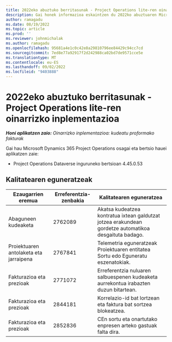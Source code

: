 ```yaml
---
title: 2022eko abuztuko berritasunak - Project Operations lite-ren oinarrizko inplementazioa
description: Gai honek informazioa eskaintzen du 2022ko abuztuaren Microsoft Dynamics 365 Project Operations lite-ren inplementazio arinaren bertsioan eskuragarri dauden kalitate-eguneratzeei buruz.
author: ramagadu
ms.date: 08/19/2022
ms.topic: article
ms.prod: ''
ms.reviewer: johnmichalak
ms.author: ramagadu
ms.openlocfilehash: 95681a4e1c0c42e8a29810796ee84429c94cc7cd
ms.sourcegitcommit: 7ed8e77a92917f2d242988ca02bd7de9571cce5e
ms.translationtype: MT
ms.contentlocale: eu-ES
ms.lasthandoff: 09/02/2022
ms.locfileid: "9403888"
---
```

# <a name="whats-new-august-2022---project-operations-lite-deployment"></a>2022eko abuztuko berritasunak - Project Operations lite-ren oinarrizko inplementazioa

_**Honi aplikatzen zaio:** Oinarrizko inplementazioa: kudeatu proformako fakturak_

Gai hau Microsoft Dynamics 365 Project Operations osagai eta bertsio hauei aplikatzen zaie:

- Project Operations Dataverse inguruneko bertsioan 4.45.0.53

## <a name="quality-updates"></a>Kalitatearen eguneratzeak

| Ezaugarrien eremua | Erreferentzia-zenbakia | Kalitatearen eguneratzea |
| --- | --- | --- |
|   Abaguneen kudeaketa | 2762089 | Akatsa kudeatzea kontratua ixtean galdutzat jotzea erakundean gordetze automatikoa desgaituta badago.|
|Proiektuaren antolaketa eta jarraipena | 2767841 | Telemetria eguneratzeak Proiektuaren entitatea Sortu edo Eguneratu eszenatokiak.|
|Fakturazioa eta prezioak | 2771072 | Erreferentzia nuluaren salbuespenen kudeaketa aurrekontua irabazten duzun bitartean.|
|Fakturazioa eta prezioak | 2844181 |Korrelazio-id bat lortzean eta faktura bat sortzea blokeatzea.|
|Fakturazioa eta prezioak | 2852836 | CEn sortu eta onartutako enpresen arteko gastuak falta dira.|

